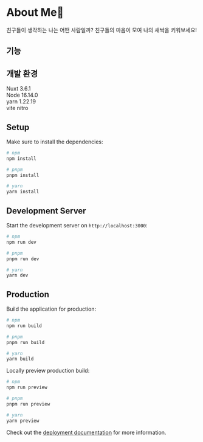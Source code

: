 # About Me🌱

친구들이 생각하는 나는 어떤 사람일까? 친구들의 마음이 모여 나의 새싹을 키워보세요!

## 기능

## 개발 환경

Nuxt 3.6.1  
Node 16.14.0  
yarn 1.22.19  
vite
nitro

## Setup

Make sure to install the dependencies:

```bash
# npm
npm install

# pnpm
pnpm install

# yarn
yarn install
```

## Development Server

Start the development server on `http://localhost:3000`:

```bash
# npm
npm run dev

# pnpm
pnpm run dev

# yarn
yarn dev
```

## Production

Build the application for production:

```bash
# npm
npm run build

# pnpm
pnpm run build

# yarn
yarn build
```

Locally preview production build:

```bash
# npm
npm run preview

# pnpm
pnpm run preview

# yarn
yarn preview
```

Check out the [deployment documentation](https://nuxt.com/docs/getting-started/deployment) for more information.
